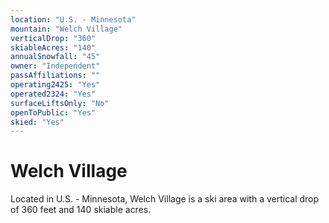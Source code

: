 ```yaml
---
location: "U.S. - Minnesota"
mountain: "Welch Village"
verticalDrop: "360"
skiableAcres: "140"
annualSnowfall: "45"
owner: "Independent"
passAffiliations: ""
operating2425: "Yes"
operated2324: "Yes"
surfaceLiftsOnly: "No"
openToPublic: "Yes"
skied: "Yes"
---
```


# Welch Village

Located in U.S. - Minnesota, Welch Village is a ski area with a vertical drop of 360 feet and 140 skiable acres.